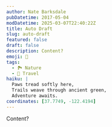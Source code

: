 ```yaml
---
author: Nate Barksdale
pubDatetime: 2017-05-04
modDatetime: 2025-03-07T22:40:22Z
title: Auto Draft
slug: auto-draft
featured: false
draft: false
description: Content?
emoji: 🐾
tags:
  - 🏞️ Nature
  - 📍 Travel
haiku: |
  Paws tread softly here,  
  Trails weave through ancient green,  
  Adventure awaits.
coordinates: [37.7749, -122.4194]
---
```


Content?
